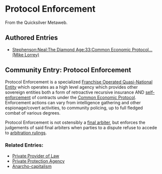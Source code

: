 
# Protocol Enforcement

From the Quicksilver Metaweb.

## Authored Entries


* [Stephenson:Neal:The Diamond Age:33:Common Economic Protocol...(Mike Lorrey)](/stephenson-neal-the-diamond-age-33-common-economic-protocol-mike-lorrey)


## Community Entry: Protocol Enforcement



Protocol Enforcement is a specialized [Franchise Operated Quasi-National Entity](/franchise-operated-quasi-national-entities) which operates as a high level agency which provides other sovereign entities both a form of retroactive recursive insurance AND [self-enforcement](/self-enforcement) of contracts under the [Common Economic Protocol](/common-economic-protocol). Enforcement actions can vary from intelligence gathering and other espionage/covert activities, to community policing, up to full fledged combat of various degrees.

Protocol Enforcement is not ostensibly a [final arbiter](/final-arbiter), but enforces the judgements of said final arbiters when parties to a dispute refuse to accede to [arbitration rulings](/arbitration-rulings).

### Related Entries:


* [Private Provider of Law](/private-provider-of-law)
* [Private Protection Agency](/private-protection-agency)
* [Anarcho-capitalism](/anarcho-capitalism)
